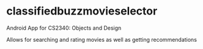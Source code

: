 # classifiedbuzzmovieselector
Android App for CS2340: Objects and Design

Allows for searching and rating movies as well as getting recommendations
